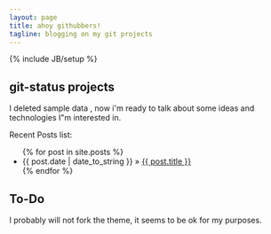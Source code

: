 ```yaml
---
layout: page
title: ahoy githubbers!
tagline: blogging on my git projects
---
```

{% include JB/setup %}

    
## git-status projects
  I deleted sample data , now i'm ready to talk about some ideas 
  and technologies I"m interested in.


Recent Posts list:

<ul class="posts">
  {% for post in site.posts %}
    <li><span>{{ post.date | date_to_string }}</span> &raquo; <a href="{{ BASE_PATH }}{{ post.url }}">{{ post.title }}</a></li>
  {% endfor %}
</ul>

## To-Do
  I probably will not fork the theme, it seems to be ok for my purposes.